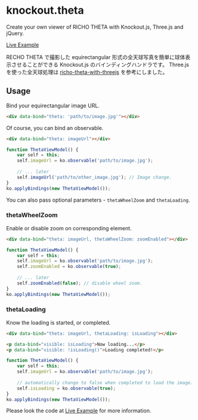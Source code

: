 knockout.theta
==============

Create your own viewer of RICHO THETA with Knockout.js, Three.js and jQuery.

[Live Example](http://sukobuto.com/files/knockout.theta/)

RECHO THETA で撮影した equirectangular 形式の全天球写真を簡単に球体表示させることができる Knockout.js のバインディングハンドラです。
Three.js を使った全天球処理は [richo-theta-with-threejs](https://github.com/mitsuruog/richo-theta-with-threejs) を参考にしました。

## Usage

Bind your equirectangular image URL.

```html
<div data-bind="theta: 'path/to/image.jpg'"></div>
```

Of course, you can bind an observable.

```html
<div data-bind="theta: imageUrl"></div>
```

```javascript
function ThetaViewModel() {
	var self = this;
	self.imageUrl = ko.observable('path/to/image.jpg');
	
	// ... later
	self.imageUrl('path/to/other_image.jpg'); // Image change.
}
ko.applyBindings(new ThetaViewModel());
```

You can also pass optional parameters - `thetaWheelZoom` and `thetaLoading`.
 
### thetaWheelZoom

Enable or disable zoom on corresponding element.

```html
<div data-bind="theta: imageUrl, thetaWheelZoom: zoomEnabled"></div>
```

```javascript
function ThetaViewModel() {
	var self = this;
	self.imageUrl = ko.observable('path/to/image.jpg');
	self.zoomEnabled = ko.observable(true);
	
	// ... later
	self.zoomEnabled(false); // disable wheel zoom.
}
ko.applyBindings(new ThetaViewModel());
```

### thetaLoading

Know the loading is started, or completed.

```html
<div data-bind="theta: imageUrl, thetaLoading: isLoading"></div>

<p data-bind="visible: isLoading">Now loading...</p>
<p data-bind="visible: !isLoading()">Loading completed!</p>
```

```javascript
function ThetaViewModel() {
	var self = this;
	self.imageUrl = ko.observable('path/to/image.jpg');
	
	// automatically change to false when completed to load the image.
	self.isLoading = ko.observable(true);
}
ko.applyBindings(new ThetaViewModel());
```

Please look the code at [Live Example](http://sukobuto.com/files/knockout.theta/) for more information.
